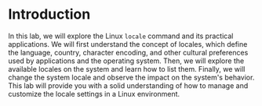 # Introduction

In this lab, we will explore the Linux `locale` command and its practical applications. We will first understand the concept of locales, which define the language, country, character encoding, and other cultural preferences used by applications and the operating system. Then, we will explore the available locales on the system and learn how to list them. Finally, we will change the system locale and observe the impact on the system's behavior. This lab will provide you with a solid understanding of how to manage and customize the locale settings in a Linux environment.
